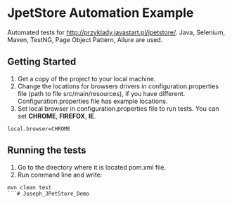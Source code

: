 # JpetStore Automation Example
Automated tests for http://przyklady.javastart.pl/jpetstore/. Java, Selenium, Maven, TestNG, Page Object Pattern, Allure are used.
## Getting Started
1. Get a copy of the project to your local machine.
2. Change the locations for browsers drivers in configuration.properties file (path to file src/main/resources), if you have different. Configuration.properties file has example locations.
3. Set local browser in configuration.properties file to run tests. You can set **CHROME**, **FIREFOX**, **IE**.
```
local.browser=CHROME
```
## Running the tests
1. Go to the directory where it is located pom.xml file.
2. Run command line and write:
```
mvn clean test
```# Joseph_JPetStore_Demo
